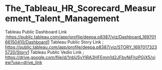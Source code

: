 # The_Tableau_HR_Scorecard_Measurement_Talent_Management
Tableau Public Dashboard Link ;https://public.tableau.com/app/profile/deepa.p8387/viz/Dashboard_16970166150410/Dashboard1 
Tableau Public Story Link ; https://public.tableau.com/app/profile/deepa.p8387/viz/STORY_16970173235720/Story1
Tableau Public Vedio Link ; https://drive.google.com/file/d/1nbU5yYlRA3HFEmm1d2JFbvNiFhzPGjX5/view?usp=drive_link

